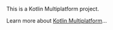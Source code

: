 This is a Kotlin Multiplatform project.

Learn more about [Kotlin Multiplatform](https://www.jetbrains.com/help/kotlin-multiplatform-dev/get-started.html)…
